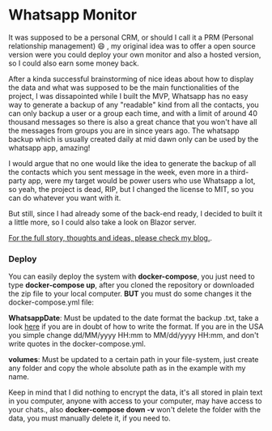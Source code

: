 # Whatsapp Monitor

It was supposed to be a personal CRM, or should I call it a PRM (Personal relationship management) :smile: , my original idea was to offer a open source version were you could deploy your own monitor and also a hosted version, so I could also earn some money back.

After a kinda successful brainstorming of nice ideas about how to display the data and what was supposed to be the main functionalities of the project, I was dissapointed while I built the MVP, Whatsapp has no easy way to generate a backup of any "readable" kind from all the contacts, you can only backup a user or a group each time, and with a limit of around 40 thousand messages so there is also a great chance that you won't have all the messages from groups you are in since years ago. The whatsapp backup which is usually created daily at mid dawn only can be used by the whatsapp app, amazing!

I would argue that no one would like the idea to generate the backup of all the contacts which you sent message in the week, even more in a third-party app, were my target would be power users who use Whatsapp a lot, so yeah, the project is dead, RIP, but I changed the license to MIT, so you can do whatever you want with it.

But still, since I had already some of the back-end ready, I decided to built it a little more, so I could also take a look on Blazor server.

[For the full story, thoughts and ideas, please check my blog.](https://www.giovanialtelino.com/project/whatsapp-monitor/ "blog").

### Deploy

You can easily deploy the system with **docker-compose**, you just need to type **docker-compose up**, after you cloned the repository or downloaded the zip file to your local computer.  **BUT** you must do some changes it the docker-compose.yml file:

**WhatsappDate**: Must be updated to the date format the backup .txt, take a look [here](https://docs.microsoft.com/en-us/dotnet/api/system.datetime.tryparseexact?view=netcore-3.1#System_DateTime_TryParseExact_System_String_System_String___System_IFormatProvider_System_Globalization_DateTimeStyles_System_DateTime__) if you are in doubt of how to write the format. If you are in the USA you simple change dd/MM/yyyy HH:mm to MM/dd/yyyy HH:mm, and don't write quotes in the docker-compose.yml.

**volumes**: Must be updated to a certain path in your file-system, just create any folder and copy the whole absolute path as in the example with my name.

Keep in mind that I did nothing to encrypt the data, it's all stored in plain text in you computer, anyone with access to your computer, may have access to your chats., also **docker-compose down -v** won't delete the folder with the data, you must manually delete it, if you need to.